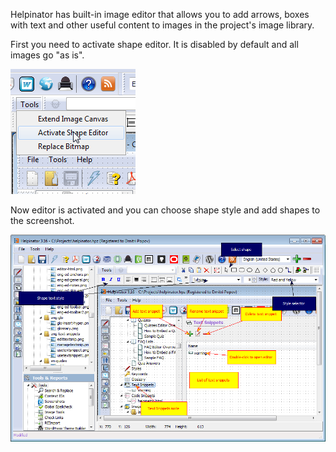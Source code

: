 Helpinator has built-in image editor that allows you to add arrows, boxes with text and other useful content to images in the project's image library.




First you need to activate shape editor. It is disabled by default and all images go "as is".




![](images/editimage-shape.png "")




Now editor is activated and you can choose shape style and add shapes to the screenshot.




![](images/editimage.png "")

